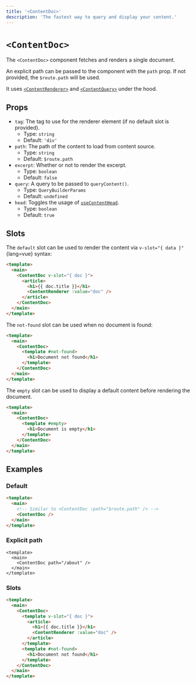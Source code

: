 ```yaml
---
title: '<ContentDoc>'
description: 'The fastest way to query and display your content.'
---
```

# `<ContentDoc>`

The `<ContentDoc>` component fetches and renders a single document.

An explicit path can be passed to the component with the `path` prop. If not provided, the `$route.path` will be used.

It uses [`<ContentRenderer>`](/components/content-renderer) and [`<ContentQuery>`](/components/content-query) under the hood.

## Props

- `tag`: The tag to use for the renderer element (if no default slot is provided).
  - Type: `string`
  - Default: `'div'`
- `path`: The path of the content to load from content source.
  - Type: `string`
  - Default: `$route.path`
- `excerpt`: Whether or not to render the excerpt.
  - Type: `boolean`
  - Default: `false`
- `query`: A query to be passed to `queryContent()`.
  - Type: `QueryBuilderParams`
  - Default: `undefined`
- `head`: Toggles the usage of [`useContentHead`](/composables/use-content-head).
  - Type: `boolean`
  - Default: `true`

## Slots

The `default` slot can be used to render the content via `v-slot="{ data }"`{lang=vue} syntax:

```html [pages/dataviz.vue]
<template>
  <main>
    <ContentDoc v-slot="{ doc }">
      <article>
        <h1>{{ doc.title }}</h1>
        <ContentRenderer :value="doc" />
      </article>
    </ContentDoc>
  </main>
</template>
```

The `not-found` slot can be used when no document is found:

```html [pages/dataviz.vue]
<template>
  <main>
    <ContentDoc>
      <template #not-found>
        <h1>Document not found</h1>
      </template>
    </ContentDoc>
  </main>
</template>
```

The `empty` slot can be used to display a default content before rendering the document.

```html [pages/dataviz.vue]
<template>
  <main>
    <ContentDoc>
      <template #empty>
        <h1>Document is empty</h1>
      </template>
    </ContentDoc>
  </main>
</template>
```

## Examples

### Default

```html [pages/[...slug\\].vue]
<template>
  <main>
    <!-- Similar to <ContentDoc :path="$route.path" /> -->
    <ContentDoc />
  </main>
</template>
```

### Explicit path

```vue [app.vue]
<template>
  <main>
    <ContentDoc path="/about" />
  </main>
</template>
```

### Slots

```html [pages/[...slug\\].vue]
<template>
  <main>
    <ContentDoc>
      <template v-slot="{ doc }">
        <article>
          <h1>{{ doc.title }}</h1>
          <ContentRenderer :value="doc" />
        </article>
      </template>
      <template #not-found>
        <h1>Document not found</h1>
      </template>
    </ContentDoc>
  </main>
</template>
```
